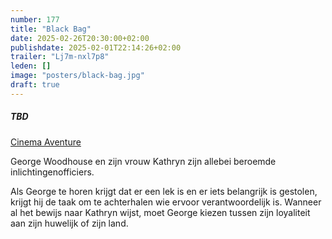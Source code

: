 ```yaml
---
number: 177
title: "Black Bag"
date: 2025-02-26T20:30:00+02:00
publishdate: 2025-02-01T22:14:26+02:00
trailer: "Lj7m-nxl7p8"
leden: []
image: "posters/black-bag.jpg"
draft: true
---
```


##### TBD

[Cinema Aventure](https://cinema-aventure.be/catalogue/movie/?6B3C3B4F-C695-4F52-DA14-56A2CCE5A429)

George Woodhouse en zijn vrouw Kathryn zijn allebei beroemde inlichtingenofficiers.
<!--more-->
Als George te horen krijgt dat er een lek is en er iets belangrijk is gestolen,
krijgt hij de taak om te achterhalen wie ervoor verantwoordelijk is. Wanneer
al het bewijs naar Kathryn wijst, moet George kiezen tussen zijn loyaliteit
aan zijn huwelijk of zijn land.
